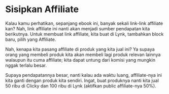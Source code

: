 # Sisipkan Affiliate

Kalau kamu perhatikan, sepanjang ebook ini, banyak sekali link-link affiliate kan? Nah, link affiliate ini nanti akan menjadi sumber pendapatan kita berikutnya. Untuk membuat link affiliate, kita buat di Lynk, tambahkan block baru, pilih yang Affiliate.

Nah, kenapa kita pasang affiliate di produk yang kita jual ini? Ya supaya orang yang membeli produk kita akan membeli lagi produk relevan lainnya walaupun itu cuma affiliate; kita dapat untung dari komisi yang mungkin nggak terlalu besar.

Supaya pendapatannya besar, nanti kalau ada waktu luang, affiliate-nya ini kita ganti dengan produk kita sendiri. Ingat, buat produknya nanti kita jual 50 ribu di Clicky dan 100 ribu di Lynk (aktifkan public affiliate-nya 50%).
